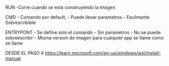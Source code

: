 RUN
	-Corre cuando se esta construyendo la imagen


CMD 
	- Comando por default, 
	- Puede llevar parametros 
	- Facilmente Sobrescribible

ENTRYPONT
	- Se define solo el comando
	- Sin parametros
	- No se puede sobreescribir
	- Misma version de imagen para cualquier app se llame como se llame

DESDE EL PASO 4
https://learn.microsoft.com/en-us/windows/wsl/install-manual
